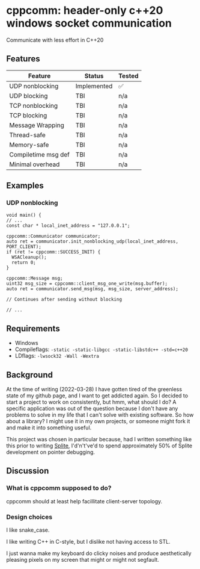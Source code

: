 cppcomm: header-only c++20 windows socket communication
=========================================

Communicate with less effort in C++20

Features
-----------

| Feature | Status | Tested |
|---------|--------|--------|
| UDP nonblocking | Implemented | ✅ |
| UDP blocking | TBI | n/a |
| TCP nonblocking | TBI | n/a |
| TCP blocking | TBI | n/a |
| Message Wrapping | TBI | n/a |
| Thread-safe | TBI | n/a |
| Memory-safe | TBI | n/a |
| Compiletime msg def | TBI | n/a |
| Minimal overhead | TBI | n/a |

Examples
--------

### UDP nonblocking

```
void main() {
// ...
const char * local_inet_address = "127.0.0.1";

cppcomm::Communicator communicator;
auto ret = communicator.init_nonblocking_udp(local_inet_address, PORT_CLIENT);
if (ret != cppcomm::SUCCESS_INIT) {
  WSACleanup();
  return 0;
}

cppcomm::Message msg;
uint32 msg_size = cppcomm::client_msg_one_write(msg.buffer);
auto ret = communicator.send_msg(msg, msg_size, server_address);

// Continues after sending without blocking

// ...
```

Requirements
------------

- Windows
- Compileflags: `-static -static-libgcc -static-libstdc++ -std=c++20`
- LDflags: `-lwsock32 -Wall -Wextra`

Background
------------

At the time of writing (2022-03-28) I have gotten tired of the greenless state of my github page, and I want to get addicted again.
So I decided to start a project to work on consistently, but hmm, what should I do?
A specific application was out of the question because I don't have any problems to solve in my life that I can't solve with existing software.
So how about a library? I might use it in my own projects, or someone might fork it and make it into something useful.

This project was chosen in particular because, had I written something like this prior to writing [Splite](https://github.com/mrryyi/Splite), I'd'n't've'd to spend approximately 50% of Splite development on pointer debugging.

Discussion
----------

### What is cppcomm supposed to do?

cppcomm should at least help facillitate client-server topology.

### Design choices

I like snake_case.

I like writing C++ in C-style, but I dislike not having access to STL.

I just wanna make my keyboard do clicky noises and produce aesthetically pleasing pixels on my screen that might or might not segfault.
